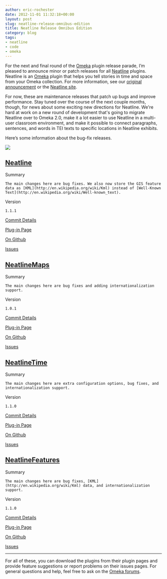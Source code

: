 ```yaml
---
author: eric-rochester
date: 2012-11-01 11:32:18+00:00
layout: post
slug: neatline-release-omnibus-edition
title: Neatline Release Omnibus Edition
category: blog
tags:
- neatline
- code
- omeka
---
```


For the next and final round of the [Omeka](http://omeka.org/) plugin release parade, I’m pleased to announce minor or patch releases for all [Neatline](http://neatline.org/) plugins. Neatline is an [Omeka](http://omeka.org/) plugin that helps you tell stories in time and space from your Omeka collection. For more information, see our [original announcement](https://scholarslab.org/announcements/announcing-neatline/) or the [Neatline site](http://neatline.org/).




For now, these are maintenance releases that patch up bugs and improve performance. Stay tuned over the course of the next couple months, though, for news about some exciting new directions for Neatline. We're hard at work on a new round of development that's going to migrate Neatline over to Omeka 2.0, make it a lot easier to use Neatline in a multi-user classroom environment, and make it possible to connect paragraphs, sentences, and words in TEI texts to specific locations in Neatline exhibits.





Here’s some information about the bug-fix releases.



[![](http://static.scholarslab.org/wp-content/uploads/2012/11/Screen-shot-2012-11-01-at-11.07.36-AM.png)](https://scholarslab.org/announcements/neatline-release-omnibus-edition/attachment/screen-shot-2012-11-01-at-11-07-36-am/)



## [Neatline](http://omeka.org/add-ons/plugins/neatline/)





Summary

    The main changes here are bug fixes. We also now store the GIS feature data as [KML](http://en.wikipedia.org/wiki/Kml) instead of [Well-Known Text](http://en.wikipedia.org/wiki/Well-known_text).


Version

    1.1.1


[Commit Details](https://github.com/scholarslab/Neatline/compare/1.0.0...1.1.1)

    


[Plug-in Page](http://omeka.org/add-ons/plugins/neatline/)

    


[On Github](https://github.com/scholarslab/Neatline)

    


[Issues](https://github.com/scholarslab/Neatline/issues)

    






## [NeatlineMaps](http://omeka.org/add-ons/plugins/neatlinemaps/)





Summary

    The main changes here are bug fixes and adding internationalization support.


Version

    1.0.1


[Commit Details](https://github.com/scholarslab/NeatlineMaps/compare/1.0.0...1.0.1)

    


[Plug-in Page](http://omeka.org/add-ons/plugins/neatlinemaps/)

    


[On Github](https://github.com/scholarslab/NeatlineMaps)

    


[Issues](https://github.com/scholarslab/NeatlineMaps/issues)

    






## [NeatlineTime](http://omeka.org/add-ons/plugins/neatlinetime/)





Summary

    The main changes here are extra configuration options, bug fixes, and internationalization support.


Version

    1.1.0


[Commit Details](https://github.com/scholarslab/NeatlineTime/compare/1.0.0...1.1.0)

    


[Plug-in Page](http://omeka.org/add-ons/plugins/neatlinetime/)

    


[On Github](https://github.com/scholarslab/NeatlineTime)

    


[Issues](https://github.com/scholarslab/NeatlineTime/issues)

    






## [NeatlineFeatures](http://omeka.org/add-ons/plugins/neatlinefeatures/)





Summary

    The main changes here are bug fixes, [KML](http://en.wikipedia.org/wiki/Kml) data, and internationalization support.


Version

    1.1.0


[Commit Details](https://github.com/scholarslab/NeatlineFeatures/compare/1.0.0...1.1.0)

    


[Plug-in Page](http://omeka.org/add-ons/plugins/neatlinefeatures/)

    


[On Github](https://github.com/scholarslab/NeatlineFeatures)

    


[Issues](https://github.com/scholarslab/NeatlineFeatures/issues)

    






* * *




For all of these, you can download the plugins from their plugin pages and provide feature suggestions or report problems on their issues pages. For general questions and help, feel free to ask on the [Omeka forums](http://omeka.org/forums/).
